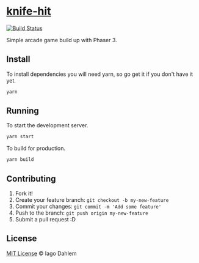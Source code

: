 # [knife-hit](https://iagodahlem.com/knife-hit/)

[![Build Status](https://travis-ci.org/iagodahlem/knife-hit.svg?branch=master)](https://travis-ci.org/iagodahlem/knife-hit)

Simple arcade game build up with Phaser 3.

## Install

To install dependencies you will need yarn, so go get it if you don't have it yet.

```sh
yarn
```

## Running

To start the development server.

```sh
yarn start
```

To build for production.

```sh
yarn build
```

## Contributing

1. Fork it!
2. Create your feature branch: `git checkout -b my-new-feature`
3. Commit your changes: `git commit -m 'Add some feature'`
4. Push to the branch: `git push origin my-new-feature`
5. Submit a pull request :D

## License

[MIT License](http://iagodahlem.mit-license.org/) © Iago Dahlem
